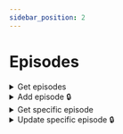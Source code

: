 ```yaml
---
sidebar_position: 2
---
```


# Episodes

<details id="get-episodes">
  <summary>Get episodes</summary>

**GET** `https://staging-kaboom.herokuapp.com/v1/cartoons/episodes/`

**Query params:**

| Name                | Value      | Type       | Required  |
|---------------------|------------|------------|-----------|
| query               | the power  | str        | no        |
| series              | 43         | int        | no        |
| release_date_before |            | date       | no        |
| release_date_after  |            | date       | no        |
| season_number       | 1          | int        | no        |
| episode_number      | 1          | int        | no        |
| page *              | 1          | int        | no        |

\* pagination purposes

**Response:**

```json
{
  "count": 1,
  "next": null,
  "previous": null,
  "results": [
    {
      "id": 5,
      "series": {
        "id": 43,
        "genres": [
          {
            "id": 1,
            "genre": "Animation"
          },
          {
            "id": 2,
            "genre": "Comedy"
          }
        ],
        "network": {
          "id": 1,
          "name": "Cartoon Network",
          "website": "",
          "logo": "",
          "date_created": "2022-01-13T20:02:38.507854Z"
        },
        "characters": [
          {
            "id": 4,
            "voice_actors": [
              {
                "id": 2,
                "age": 19,
                "name": "Test Actor",
                "image": "",
                "date_of_birth": "2002-07-15",
                "date_of_death": null,
                "biography": "",
                "date_created": "2022-02-07T17:36:46.263489Z"
              }
            ],
            "teams": [],
            "location_of_operation": null,
            "name": "Rigby",
            "alias": null,
            "image": "",
            "biography": "RIGBONINGGGGGGGGGG",
            "status": "ALIVE",
            "alignment": "GOOD",
            "intelligence": 0,
            "strength": 0,
            "speed": 0,
            "durability": 0,
            "power": 0,
            "combat": 0,
            "date_created": "2022-02-05T10:39:07.452127Z"
          }
        ],
        "name": "Regular Show",
        "summary": "The series revolves around the lives of two friends, a blue jay named Mordecai and a raccoon named Rigby—both employed as groundskeepers at a local park. Their regular attempts to slack off usually lead to surreal, extreme, and often supernatural misadventures. During these misadventures, they interact with the show's other main characters: Benson, Pops, Muscle Man, Hi-Five Ghost, Skips, Thomas, Margaret and Eileen.",
        "season_count": 8,
        "cover_image": "",
        "background_image": "",
        "status": "COMPLETED",
        "rating": null,
        "website": "https://cartoonnetwork.com/",
        "imdb_id": "tt1710308",
        "tmdb_id": 31132,
        "date_created": "2022-03-09T09:49:45.682459Z"
      },
      "episode_number": 1,
      "season_number": 1,
      "name": "The Power",
      "summary": "Mordecai and Rigby must find a way to cover up a hole in the wall they created, and a magical keyboard they name 'The Power' might be just the thing for it.",
      "release_date": "2010-09-06",
      "screenshot": "",
      "date_created": "2022-03-09T11:35:22.568420Z",
      "runtime": 11
    }
  ]
}
```

</details>

<details id="add-episode">
  <summary>Add episode 🔒</summary>

**POST** `https://staging-kaboom.herokuapp.com/v1/cartoons/episode/`

**Headers:**

| Name          | Value                   | Required   |
|---------------|-------------------------|------------|
| Authorization | Token user_access_token | yes        |

**JSON Body:**

| Name                     | Required   |
|--------------------------|------------|
| episode_number           | yes        |
| season_number            | yes        |
| series                   | yes        |
| name                     | yes        |
| summary                  | no         |
| release_date             | no         |
| runtime                  | yes        |

**Response:**

```json
{
  "id": 6,
  "episode_number": 2,
  "season_number": 1,
  "name": "Just Set Up the Chairs",
  "summary": "A birthday party is scheduled in the park, and everyone has interesting jobs to do. That is, everybody but Mordecai and Rigby, who are only trusted with the lame job of setting up the chairs. In order to prove they are not slackers, the duo agree to set them up without being distracted.",
  "release_date": "2010-09-13",
  "screenshot": "",
  "date_created": "2022-03-09T11:42:40.809862Z",
  "runtime": 11,
  "series": 43
}
```

</details>

<details id="get-spec-episode">
  <summary>Get specific episode</summary>

**GET** `https://staging-kaboom.herokuapp.com/v1/cartoons/episodes/{episode_id}/`

**Response:**

```json
{
  "id": 5,
  "series": {
    "id": 43,
    "genres": [
      {
        "id": 1,
        "genre": "Animation"
      },
      {
        "id": 2,
        "genre": "Comedy"
      }
    ],
    "network": {
      "id": 1,
      "name": "Cartoon Network",
      "website": "",
      "logo": "",
      "date_created": "2022-01-13T20:02:38.507854Z"
    },
    "characters": [
      {
        "id": 4,
        "voice_actors": [
          {
            "id": 2,
            "age": 19,
            "name": "Test Actor",
            "image": "",
            "date_of_birth": "2002-07-15",
            "date_of_death": null,
            "biography": "",
            "date_created": "2022-02-07T17:36:46.263489Z"
          }
        ],
        "teams": [],
        "location_of_operation": null,
        "name": "Rigby",
        "alias": null,
        "image": "",
        "biography": "RIGBONINGGGGGGGGGG",
        "status": "ALIVE",
        "alignment": "GOOD",
        "intelligence": 0,
        "strength": 0,
        "speed": 0,
        "durability": 0,
        "power": 0,
        "combat": 0,
        "date_created": "2022-02-05T10:39:07.452127Z"
      }
    ],
    "name": "Regular Show",
    "summary": "The series revolves around the lives of two friends, a blue jay named Mordecai and a raccoon named Rigby—both employed as groundskeepers at a local park. Their regular attempts to slack off usually lead to surreal, extreme, and often supernatural misadventures. During these misadventures, they interact with the show's other main characters: Benson, Pops, Muscle Man, Hi-Five Ghost, Skips, Thomas, Margaret and Eileen.",
    "season_count": 8,
    "cover_image": "",
    "background_image": "",
    "status": "COMPLETED",
    "rating": null,
    "website": "https://cartoonnetwork.com/",
    "imdb_id": "tt1710308",
    "tmdb_id": 31132,
    "date_created": "2022-03-09T09:49:45.682459Z"
  },
  "episode_number": 1,
  "season_number": 1,
  "name": "The Power",
  "summary": "Mordecai and Rigby must find a way to cover up a hole in the wall they created, and a magical keyboard they name 'The Power' might be just the thing for it.",
  "release_date": "2010-09-06",
  "screenshot": "",
  "date_created": "2022-03-09T11:35:22.568420Z",
  "runtime": 11
}
```

</details>

<details id="update-spec-character">
  <summary>Update specific episode 🔒</summary>

**PATCH** `https://staging-kaboom.herokuapp.com/v1/cartoons/episodes/{episode_id}/`

**Headers:**

| Name          | Value                   | Required   |
|---------------|-------------------------|------------|
| Authorization | Token user_access_token | yes        |

**JSON Body:**

| Name                     | Required   |
|--------------------------|------------|
| episode_number           | no         |
| season_number            | no         |
| series                   | no         |
| name                     | no         |
| summary                  | no         |
| release_date             | no         |
| runtime                  | no         |

**Response:**

```json
{
  "id": 5,
  "episode_number": 1,
  "season_number": 1,
  "name": "The Power",
  "summary": "FIRST EPISODE OF REGULAR SHOW",
  "release_date": "2010-09-06",
  "screenshot": "",
  "date_created": "2022-03-09T11:35:22.568420Z",
  "runtime": 11,
  "series": 43
}
```

</details>